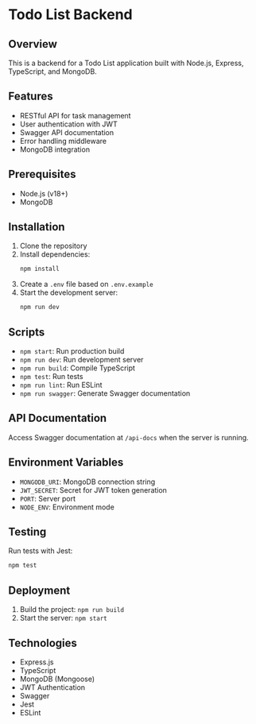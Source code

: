 # Todo List Backend

## Overview

This is a backend for a Todo List application built with Node.js, Express, TypeScript, and MongoDB.

## Features

- RESTful API for task management
- User authentication with JWT
- Swagger API documentation
- Error handling middleware
- MongoDB integration

## Prerequisites

- Node.js (v18+)
- MongoDB

## Installation

1. Clone the repository
2. Install dependencies:
   ```bash
   npm install
   ```
3. Create a `.env` file based on `.env.example`
4. Start the development server:
   ```bash
   npm run dev
   ```

## Scripts

- `npm start`: Run production build
- `npm run dev`: Run development server
- `npm run build`: Compile TypeScript
- `npm test`: Run tests
- `npm run lint`: Run ESLint
- `npm run swagger`: Generate Swagger documentation

## API Documentation

Access Swagger documentation at `/api-docs` when the server is running.

## Environment Variables

- `MONGODB_URI`: MongoDB connection string
- `JWT_SECRET`: Secret for JWT token generation
- `PORT`: Server port
- `NODE_ENV`: Environment mode

## Testing

Run tests with Jest:

```bash
npm test
```

## Deployment

1. Build the project: `npm run build`
2. Start the server: `npm start`

## Technologies

- Express.js
- TypeScript
- MongoDB (Mongoose)
- JWT Authentication
- Swagger
- Jest
- ESLint
